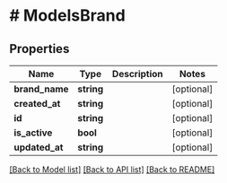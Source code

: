 # # ModelsBrand

## Properties

Name | Type | Description | Notes
------------ | ------------- | ------------- | -------------
**brand_name** | **string** |  | [optional]
**created_at** | **string** |  | [optional]
**id** | **string** |  | [optional]
**is_active** | **bool** |  | [optional]
**updated_at** | **string** |  | [optional]

[[Back to Model list]](../../README.md#models) [[Back to API list]](../../README.md#endpoints) [[Back to README]](../../README.md)
